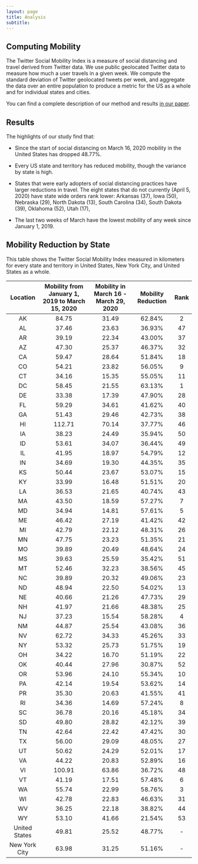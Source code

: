 ```yaml
---
layout: page
title: Analysis
subtitle: 
---
```


## Computing Mobility
The Twitter Social Mobility Index is a measure of social distancing and travel derived from Twitter data. We use public geolocated Twitter data to measure how much a user travels in a given week.
We compute the standard deviation of Twitter geolocated tweets per week, 
and aggregate the data over an entire population to produce a metric for the US as a whole and for individual states and cities.

You can find a complete description of our method and results [in our paper](paper/twitter_social_mobility.pdf).

## Results
The highlights of our study find that:

* Since the start of social distancing on March 16, 2020 mobility in the United States has dropped 48.77%.
    
* Every US state and territory has reduced mobility, though the variance by state is high.

* States that were early adopters of social distancing practices have larger reductions in travel. The eight states that do not currently (April 5, 2020) have state wide orders rank lower: Arkansas (37), Iowa (50), Nebraska (29), North Dakota (13), South Carolina (34), South Dakota (39), Oklahoma (52), Utah (17),

* The last two weeks of March have the lowest mobility of any week since January 1, 2019.

 
## Mobility Reduction by State
This table shows the Twitter Social Mobility Index measured in kilometers for 
every state and territory in United States, New York City, and United States as a whole. 

|    ﻿Location   | Mobility from January 1, 2019 to March 15, 2020 | Mobility in March 16 - March 29, 2020 | Mobility Reduction | Rank |
|:-------------:|:-----------------------------------------------:|:-------------------------------------:|:------------------:|:----:|
|       AK      |                      84.75                      |                 31.49                 |       62.84%       |   2  |
|       AL      |                      37.46                      |                 23.63                 |       36.93%       |  47  |
|       AR      |                      39.19                      |                 22.34                 |       43.00%       |  37  |
|       AZ      |                      47.30                      |                 25.37                 |       46.37%       |  32  |
|       CA      |                      59.47                      |                 28.64                 |       51.84%       |  18  |
|       CO      |                      54.21                      |                 23.82                 |       56.05%       |   9  |
|       CT      |                      34.16                      |                 15.35                 |       55.05%       |  11  |
|       DC      |                      58.45                      |                 21.55                 |       63.13%       |   1  |
|       DE      |                      33.38                      |                 17.39                 |       47.90%       |  28  |
|       FL      |                      59.29                      |                 34.61                 |       41.62%       |  40  |
|       GA      |                      51.43                      |                 29.46                 |       42.73%       |  38  |
|       HI      |                      112.71                     |                 70.14                 |       37.77%       |  46  |
|       IA      |                      38.23                      |                 24.49                 |       35.94%       |  50  |
|       ID      |                      53.61                      |                 34.07                 |       36.44%       |  49  |
|       IL      |                      41.95                      |                 18.97                 |       54.79%       |  12  |
|       IN      |                      34.69                      |                 19.30                 |       44.35%       |  35  |
|       KS      |                      50.44                      |                 23.67                 |       53.07%       |  15  |
|       KY      |                      33.99                      |                 16.48                 |       51.51%       |  20  |
|       LA      |                      36.53                      |                 21.65                 |       40.74%       |  43  |
|       MA      |                      43.50                      |                 18.59                 |       57.27%       |   7  |
|       MD      |                      34.94                      |                 14.81                 |       57.61%       |   5  |
|       ME      |                      46.42                      |                 27.19                 |       41.42%       |  42  |
|       MI      |                      42.79                      |                 22.12                 |       48.31%       |  26  |
|       MN      |                      47.75                      |                 23.23                 |       51.35%       |  21  |
|       MO      |                      39.89                      |                 20.49                 |       48.64%       |  24  |
|       MS      |                      39.63                      |                 25.59                 |       35.42%       |  51  |
|       MT      |                      52.46                      |                 32.23                 |       38.56%       |  45  |
|       NC      |                      39.89                      |                 20.32                 |       49.06%       |  23  |
|       ND      |                      48.94                      |                 22.50                 |       54.02%       |  13  |
|       NE      |                      40.66                      |                 21.26                 |       47.73%       |  29  |
|       NH      |                      41.97                      |                 21.66                 |       48.38%       |  25  |
|       NJ      |                      37.23                      |                 15.54                 |       58.28%       |   4  |
|       NM      |                      44.87                      |                 25.54                 |       43.08%       |  36  |
|       NV      |                      62.72                      |                 34.33                 |       45.26%       |  33  |
|       NY      |                      53.32                      |                 25.73                 |       51.75%       |  19  |
|       OH      |                      34.22                      |                 16.70                 |       51.19%       |  22  |
|       OK      |                      40.44                      |                 27.96                 |       30.87%       |  52  |
|       OR      |                      53.96                      |                 24.10                 |       55.34%       |  10  |
|       PA      |                      42.14                      |                 19.54                 |       53.62%       |  14  |
|       PR      |                      35.30                      |                 20.63                 |       41.55%       |  41  |
|       RI      |                      34.36                      |                 14.69                 |       57.24%       |   8  |
|       SC      |                      36.78                      |                 20.16                 |       45.18%       |  34  |
|       SD      |                      49.80                      |                 28.82                 |       42.12%       |  39  |
|       TN      |                      42.64                      |                 22.42                 |       47.42%       |  30  |
|       TX      |                      56.00                      |                 29.09                 |       48.05%       |  27  |
|       UT      |                      50.62                      |                 24.29                 |       52.01%       |  17  |
|       VA      |                      44.22                      |                 20.83                 |       52.89%       |  16  |
|       VI      |                      100.91                     |                 63.86                 |       36.72%       |  48  |
|       VT      |                      41.19                      |                 17.51                 |       57.48%       |   6  |
|       WA      |                      55.74                      |                 22.99                 |       58.76%       |   3  |
|       WI      |                      42.78                      |                 22.83                 |       46.63%       |  31  |
|       WV      |                      36.25                      |                 22.18                 |       38.82%       |  44  |
|       WY      |                      53.10                      |                 41.66                 |       21.54%       |  53  |
| United States |                      49.81                      |                 25.52                 |       48.77%       |  -   |
| New York City |                      63.98                      |                 31.25                 |       51.16%       |  -   |

